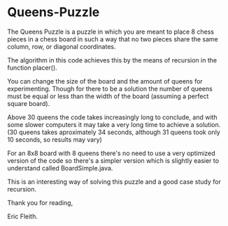 # Queens-Puzzle

The Queens Puzzle is a puzzle in which you are meant to place 8 chess pieces in a chess board in such a way that no two pieces share the same column, row, or diagonal coordinates.

The algorithm in this code achieves this by the means of recursion in the function placer().

You can change the size of the board and the amount of queens for experimenting. Though for there to be a solution the number of queens must be equal or less than the width of the board (assuming a perfect square board).

Above 30 queens the code takes increasingly long to conclude, and with some slower computers it may take a very long time to achieve a solution. 
(30 queens takes aproximately 34 seconds, although 31 queens took only 10 seconds, so results may vary)

For an 8x8 board with 8 queens there's no need to use a very optimized version of the code so there's a simpler version which is slightly easier to understand called BoardSimple.java. 

This is an interesting way of solving this puzzle and a good case study for recursion.

Thank you for reading,

Eric Fleith.
